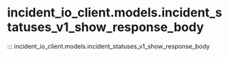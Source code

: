 # incident_io_client.models.incident_statuses_v1_show_response_body

::: incident_io_client.models.incident_statuses_v1_show_response_body